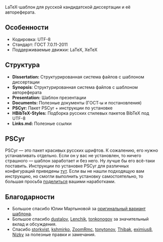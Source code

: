 LaTeX-шаблон для русской кандидатской диссертации и её автореферата.

## Особенности
* Кодировка: UTF-8
* Стандарт: ГОСТ 7.0.11-2011
* Поддерживаемые движки: LaTeX, XeTeX

## Структура
* **Dissertation:** Структурированная система файлов с шаблоном диссертации
* **Synopsis**: Структурированная система файлов с шаблоном автореферата
* **Presentation:** Шаблон презентации
* **Documents:** Полезные документы (ГОСТ-ы и постановления)
* **PSCyr:** Пакет PSCyr + инструкции по установке
* **HBibTeX-Styles:** Подборка русских стилевых пакетов BibTeX под UTF-8
* **Links.md:** Полезные ссылки

## PSCyr
PSCyr — это пакет красивых русских шрифтов. К сожалению, его нужно устанавливать отдельно. Если он у вас не установлен, то ничего страшного — шаблон заработает и без него. Ну лучше бы его всё-таки поставить. Инструкции по установке PSCyr для различных конфигураций приведены [тут](PSCyr/README.md). Если вы не нашли подходящую вам инструкцию, но смогли выполнить установку самостоятельно, то большая просьба [поделиться](https://github.com/AndreyAkinshin/Russian-Phd-LaTeX-Dissertation-Template/pulls) вашими наработками.

## Благодарности
* Большое спасибо Юлии Мартыновой за [оригинальный вариант шаблона](http://alessia-lano.livejournal.com/4267.html).
* Большое спасибо [dustalov](https://github.com/dustalov), [Lenchik](https://github.com/Lenchik), [tonkonogov](https://github.com/tonkonogov) за значительный вклад и обсуждения.
* Спасибо [storkvist](https://github.com/storkvist), [kshmirko](https://github.com/kshmirko), [ZoomRmc](https://github.com/ZoomRmc), [tonytonov](https://github.com/tonytonov), [Thibak](https://github.com/Thibak), [eximius8](https://github.com/eximius8), [Nizky](https://github.com/Nizky) за полезные правки и замечания.